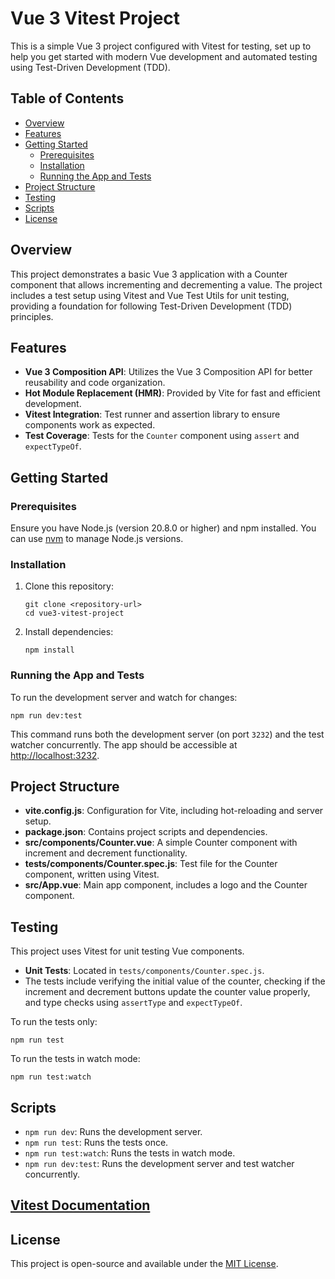 <h1>Vue 3 Vitest Project</h1>
    <p>This is a simple Vue 3 project configured with Vitest for testing, set up to help you get started with modern Vue development and automated testing using Test-Driven Development (TDD).</p>
    
<h2>Table of Contents</h2>
<ul>
<li><a href="#overview">Overview</a></li>
<li><a href="#features">Features</a></li>
<li><a href="#getting-started">Getting Started</a>
<ul>
<li><a href="#prerequisites">Prerequisites</a></li>
<li><a href="#installation">Installation</a></li>
<li><a href="#running-the-app-and-tests">Running the App and Tests</a></li>
 </ul>
</li>
<li><a href="#project-structure">Project Structure</a></li>
<li><a href="#testing">Testing</a></li>
<li><a href="#scripts">Scripts</a></li>
<li><a href="#license">License</a></li>
  </ul>

<h2 id="overview">Overview</h2>
<p>This project demonstrates a basic Vue 3 application with a Counter component that allows incrementing and decrementing a value. The project includes a test setup using Vitest and Vue Test Utils for unit testing, providing a foundation for following Test-Driven Development (TDD) principles.</p>

<h2 id="features">Features</h2>
<ul>
        <li><strong>Vue 3 Composition API</strong>: Utilizes the Vue 3 Composition API for better reusability and code organization.</li>
        <li><strong>Hot Module Replacement (HMR)</strong>: Provided by Vite for fast and efficient development.</li>
        <li><strong>Vitest Integration</strong>: Test runner and assertion library to ensure components work as expected.</li>
        <li><strong>Test Coverage</strong>: Tests for the <code>Counter</code> component using <code>assert</code> and <code>expectTypeOf</code>.</li>
</ul>

<h2 id="getting-started">Getting Started</h2>

<h3 id="prerequisites">Prerequisites</h3>
<p>Ensure you have Node.js (version 20.8.0 or higher) and npm installed. You can use <a href="https://github.com/nvm-sh/nvm">nvm</a> to manage Node.js versions.</p>

<h3 id="installation">Installation</h3>
<ol>
<li>Clone this repository:
<pre><code>git clone &lt;repository-url&gt;
cd vue3-vitest-project</code></pre>
 </li>
<li>Install dependencies:
<pre><code>npm install</code></pre>
</li>
</ol>

<h3 id="running-the-app-and-tests">Running the App and Tests</h3>
<p>To run the development server and watch for changes:</p>
<pre><code>npm run dev:test</code></pre>
 <p>This command runs both the development server (on port <code>3232</code>) and the test watcher concurrently. The app should be accessible at <a href="http://localhost:3232">http://localhost:3232</a>.</p>

<h2 id="project-structure">Project Structure</h2>
<ul>
<li><strong>vite.config.js</strong>: Configuration for Vite, including hot-reloading and server setup.</li>
<li><strong>package.json</strong>: Contains project scripts and dependencies.</li>
<li><strong>src/components/Counter.vue</strong>: A simple Counter component with increment and decrement functionality.</li>
<li><strong>tests/components/Counter.spec.js</strong>: Test file for the Counter component, written using Vitest.</li>
<li><strong>src/App.vue</strong>: Main app component, includes a logo and the Counter component.</li>
</ul>

<h2 id="testing">Testing</h2>
<p>This project uses Vitest for unit testing Vue components.</p>
<ul>
<li><strong>Unit Tests</strong>: Located in <code>tests/components/Counter.spec.js</code>.</li>
<li>The tests include verifying the initial value of the counter, checking if the increment and decrement buttons update the counter value properly, and type checks using <code>assertType</code> and <code>expectTypeOf</code>.</li>
</ul>
<p>To run the tests only:</p>
 <pre><code>npm run test</code></pre>
<p>To run the tests in watch mode:</p>
<pre><code>npm run test:watch</code></pre>
<h2 id="scripts">Scripts</h2>
<ul>
<li><code>npm run dev</code>: Runs the development server.</li>
<li><code>npm run test</code>: Runs the tests once.</li>
<li><code>npm run test:watch</code>: Runs the tests in watch mode.</li>
<li><code>npm run dev:test</code>: Runs the development server and test watcher concurrently.</li>
</ul>

<h2><a href="https://vitest.dev/guide/why.html" alt="Vitest Documentation - the official website" target="_blank">Vitest Documentation</a></h2>

<h2 id="license">License</h2>
<p>This project is open-source and available under the <a href="LICENSE">MIT License</a>.</p>

